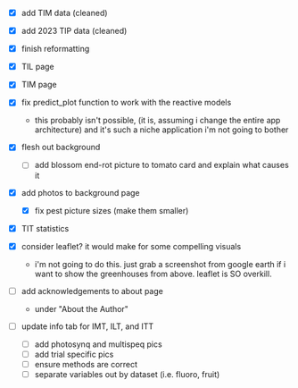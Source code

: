 - [x] add TIM data (cleaned)
- [x] add 2023 TIP data (cleaned)
- [x] finish reformatting
- [x] TIL page
- [x] TIM page
- [x] fix predict_plot function to work with the reactive models
  - this probably isn't possible, (it is, assuming i change the entire app architecture) and it's such a niche application i'm not going to bother
- [x] flesh out background
  - [ ] add blossom end-rot picture to tomato card and explain what causes it
- [x] add photos to background page
  - [x] fix pest picture sizes (make them smaller)
- [x] TIT statistics
- [x] consider leaflet? it would make for some compelling visuals
  - i'm not going to do this. just grab a screenshot from google earth if i want to show the greenhouses from above. leaflet is SO overkill.

- [ ] add acknowledgements to about page
  - under "About the Author"
- [ ] update info tab for IMT, ILT, and ITT
  - [ ] add photosynq and multispeq pics
  - [ ] add trial specific pics
  - [ ] ensure methods are correct
  - [ ] separate variables out by dataset (i.e. fluoro, fruit)